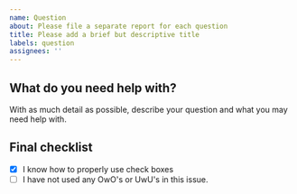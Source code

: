 ```yaml
---
name: Question
about: Please file a separate report for each question
title: Please add a brief but descriptive title
labels: question
assignees: ''
---
```


## What do you need help with?
With as much detail as possible, describe your question and what you may need help with.

## Final checklist
- [x] I know how to properly use check boxes 
- [ ] I have not used any OwO's or UwU's in this issue.
